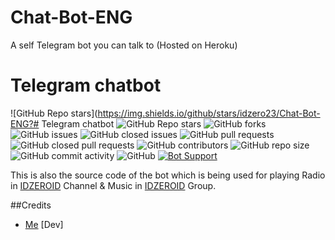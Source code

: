 # Chat-Bot-ENG
A self Telegram bot you can talk to (Hosted on Heroku)

# Telegram chatbot
![GitHub Repo stars](https://img.shields.io/github/stars/idzero23/Chat-Bot-ENG?# Telegram chatbot
![GitHub Repo stars](https://img.shields.io/github/stars/idzero23/Chat-Bot-ENG?color=blue&style=flat)
![GitHub forks](https://img.shields.io/github/forks/idzero23/Chat-Bot-ENG?color=green&style=flat)
![GitHub issues](https://img.shields.io/github/issues/idzero23/Chat-Bot-ENG)
![GitHub closed issues](https://img.shields.io/github/issues-closed/idzero23/Chat-Bot-ENG)
![GitHub pull requests](https://img.shields.io/github/issues-pr/idzero23/Chat-Bot-ENG)
![GitHub closed pull requests](https://img.shields.io/github/issues-pr-closed/idzero23/Chat-Bot-ENG)
![GitHub contributors](https://img.shields.io/github/contributors/idzero23/Chat-Bot-ENG?style=flat)
![GitHub repo size](https://img.shields.io/github/repo-size/idzero23/Chat-Bot-ENG?color=red)
![GitHub commit activity](https://img.shields.io/github/commit-activity/m/idzero23/Chat-Bot-ENG)
![GitHub](https://img.shields.io/github/license/idzero23/Chat-bot-ENG)
[![Bot Support](https://img.shields.io/badge/Radio%20Player%20V3-Support%20Group-blue)](https://t.me/idzero_gr)


This is also the source code of the bot which is being used for playing
Radio in [IDZEROID](https://t.me/idzeroobot) Channel & Music in [IDZEROID](https://t.me/idzero_gr) Group.

##Credits

- [Me](https://github.com/idzeroobot) [Dev]
